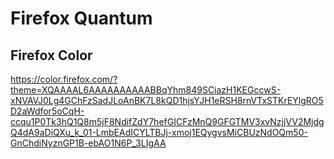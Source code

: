# Firefox Quantum

## Firefox Color

<https://color.firefox.com/?theme=XQAAAAL6AAAAAAAAAABBqYhm849SCiazH1KEGccwS-xNVAVJ0Lg4GChFzSadJLoAnBK7L8kQD1hjsYJH1eRSH8rnVTxSTKrEYlgRO5D2aWdfor5oCqH-ccqu1P0Tk3hQ1Q8m5jF8NdifZdY7hefGICFzMnQ9GFGTMV3xvNzjjVV2MjdgQ4dA9aDiQXu_k_01-LmbEAdICYLTBJj-xmoj1EQygvsMiCBUzNdOQm50-GnChdiNyznGP1B-ebAO1N6P_3LIgAA>